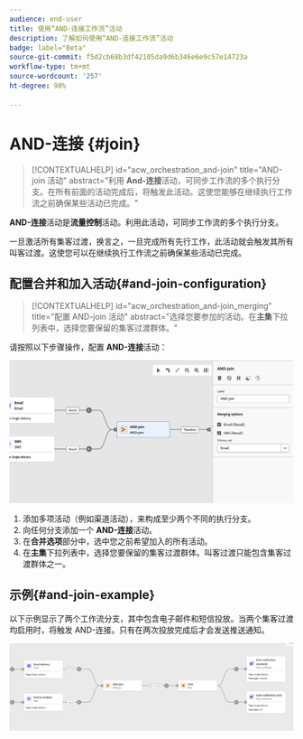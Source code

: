 ```yaml
---
audience: end-user
title: 使用“AND-连接工作流”活动
description: 了解如何使用“AND-连接工作流”活动
badge: label="Beta"
source-git-commit: f5d2cb68b3df42105da9d6b346e6e9c57e14723a
workflow-type: tm+mt
source-wordcount: '257'
ht-degree: 98%

---
```



# AND-连接 {#join}


>[!CONTEXTUALHELP]
>id="acw_orchestration_and-join"
>title="AND-join 活动"
>abstract="利用 **And-连接**&#x200B;活动，可同步工作流的多个执行分支。在所有前面的活动完成后，将触发此活动。这使您能够在继续执行工作流之前确保某些活动已完成。"

**AND-连接**&#x200B;活动是&#x200B;**流量控制**&#x200B;活动。利用此活动，可同步工作流的多个执行分支。

一旦激活所有集客过渡，换言之，一旦完成所有先行工作，此活动就会触发其所有叫客过渡。这使您可以在继续执行工作流之前确保某些活动已完成。

## 配置合并和加入活动{#and-join-configuration}

>[!CONTEXTUALHELP]
>id="acw_orchestration_and-join_merging"
>title="配置 AND-join 活动"
>abstract="选择您要参加的活动。在&#x200B;**主集**&#x200B;下拉列表中，选择您要保留的集客过渡群体。"

请按照以下步骤操作，配置 **AND-连接**&#x200B;活动：

![](../assets/workflow-andjoin.png)

1. 添加多项活动（例如渠道活动），来构成至少两个不同的执行分支。
1. 向任何分支添加一个 **AND-连接**&#x200B;活动。
1. 在&#x200B;**合并选项**&#x200B;部分中，选中您之前希望加入的所有活动。
1. 在&#x200B;**主集**&#x200B;下拉列表中，选择您要保留的集客过渡群体。叫客过渡只能包含集客过渡群体之一。

## 示例{#and-join-example}

以下示例显示了两个工作流分支，其中包含电子邮件和短信投放。当两个集客过渡均启用时，将触发 AND-连接。只有在两次投放完成后才会发送推送通知。

![](../assets/workflow-andjoin-example.png)